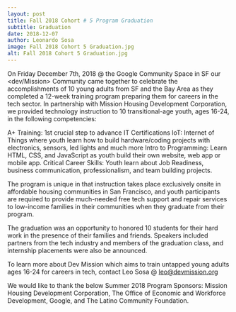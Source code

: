 ```yaml
---
layout: post
title: Fall 2018 Cohort # 5 Program Graduation
subtitle: Graduation
date: 2018-12-07
author: Leonardo Sosa
image: Fall 2018 Cohort 5 Graduation.jpg
alt: Fall 2018 Cohort 5 Graduation.jpg
---
```

On Friday December 7th, 2018 @ the Google Community Space in SF our <dev/Mission> Community came together to celebrate the accomplishments of 10 young adults from SF and the Bay Area as they completed a 12-week training program preparing them for careers in the tech sector. In partnership with Mission Housing Development Corporation, we provided technology instruction to 10 transitional-age youth, ages 16-24, in the following competencies:

A+ Training: 1st crucial step to advance IT Certifications
IoT: Internet of Things where youth learn how to build hardware/coding projects with electronics, sensors, led lights and much more
Intro to Programming: Learn HTML, CSS, and JavaScript as youth build their own website, web app or mobile app.
Critical Career Skills: Youth learn about Job Readiness, business communication, professionalism, and team building projects.

The program is unique in that instruction takes place exclusively onsite in affordable housing communities in San Francisco, and youth participants are required to provide much-needed free tech support and repair services to low-income families in their communities when they graduate from their program.

The graduation was an opportunity to honored 10 students for their hard work in the presence of their families and friends. Speakers included partners from the tech industry and members of the graduation class, and internship placements were also be announced.

To learn more about Dev Mission which aims to train untapped young adults ages 16-24 for careers in tech, contact Leo Sosa @ leo@devmission.org

We would like to thank the below Summer 2018 Program Sponsors: Mission Housing Development Corporation, The Office of Economic and Workforce Development, Google, and The Latino Community Foundation.
